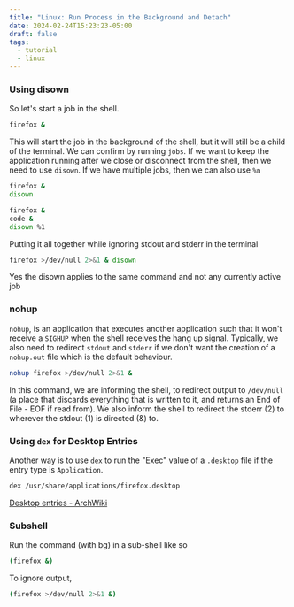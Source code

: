 ```yaml
---
title: "Linux: Run Process in the Background and Detach"
date: 2024-02-24T15:23:23-05:00
draft: false
tags:
  - tutorial
  - linux
---
```


### Using disown

So let's start a job in the shell.

```sh
firefox &
```

This will start the job in the background of the shell, but it will still be a child of the terminal. We can confirm by running `jobs`.
If we want to keep the application running after we close or disconnect from the shell, then we need to use `disown`. If we have multiple jobs, then we can also use `%n`

```sh
firefox &
disown
```

```sh
firefox &
code &
disown %1
```

Putting it all together while ignoring stdout and stderr in the terminal

```sh
firefox >/dev/null 2>&1 & disown
```

Yes the disown applies to the same command and not any currently active job

### nohup

`nohup`, is an application that executes another application such that it won't receive a `SIGHUP` when the shell receives the hang up signal. Typically, we also need to redirect `stdout` and `stderr` if we don't want the creation of a `nohup.out` file which is the default behaviour.

```sh
nohup firefox >/dev/null 2>&1 &
```

In this command, we are informing the shell, to redirect output to `/dev/null` (a place that discards everything that is written to it, and returns an End of File - EOF if read from). We also inform the shell to redirect the stderr (2) to wherever the stdout (1) is directed (&) to.

### Using `dex` for Desktop Entries

Another way is to use `dex` to run the "Exec" value of a `.desktop` file if the entry type is `Application`.

```sh
dex /usr/share/applications/firefox.desktop
```

[Desktop entries - ArchWiki](https://wiki.archlinux.org/title/Desktop_entries#Usage)

### Subshell

Run the command (with bg) in a sub-shell like so

```sh
(firefox &)
```

To ignore output,

```sh
(firefox >/dev/null 2>&1 &)
```
